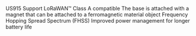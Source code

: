 US915 Support
LoRaWAN™ Class A compatible
The base is attached with a magnet that can be attached to a ferromagnetic material object
Frequency Hopping Spread Spectrum (FHSS)
Improved power management for longer battery life
